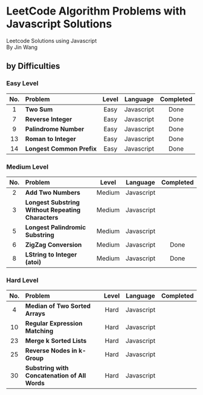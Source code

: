 # LeetCode Algorithm Problems with Javascript Solutions

Leetcode Solutions using Javascript<br/>
By Jin Wang

## by Difficulties

### Easy Level

| No. | Problem       | Level  | Language  | Completed|
|:-------:|:--------------|:------:|:---------:|:-------------:|
|1|**Two Sum**|Easy|Javascript|Done|
|7|**Reverse Integer**|Easy|Javascript|Done|
|9|**Palindrome Number**|Easy|Javascript|Done|
|13|**Roman to Integer**|Easy|Javascript|Done|
|14|**Longest Common Prefix**|Easy|Javascript|Done|


### Medium Level

| No. | Problem       | Level  | Language  | Completed|
|:-------:|:--------------|:------:|:---------:|:-------------:|
|2|**Add Two Numbers**|Medium|Javascript||
|3|**Longest Substring Without Repeating Characters**|Medium|Javascript||
|5|**Longest Palindromic Substring**|Medium|Javascript||
|6|**ZigZag Conversion**|Medium|Javascript|Done|
|8|**LString to Integer (atoi)**|Medium|Javascript|Done|


### Hard Level

| No. | Problem       | Level  | Language  | Completed|
|:-------:|:--------------|:------:|:---------:|:-------------:|
|4|**Median of Two Sorted Arrays**|Hard|Javascript||
|10|**Regular Expression Matching**|Hard|Javascript||
|23|**Merge k Sorted Lists**|Hard|Javascript||
|25|**Reverse Nodes in k-Group**|Hard|Javascript||
|30|**Substring with Concatenation of All Words**|Hard|Javascript||





